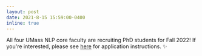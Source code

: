 ```yaml
---
layout: post
date: 2021-8-15 15:59:00-0400
inline: true
---
```


All four UMass NLP core faculty are recruiting PhD students for Fall 2022! If you're interested, please see <a href="https://www.cics.umass.edu/admissions/application-instructions">here</a> for application instructions. :sparkles:
